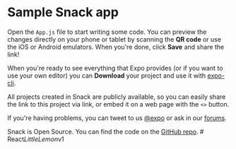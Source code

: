 # Sample Snack app

Open the `App.js` file to start writing some code. You can preview the changes directly on your phone or tablet by scanning the **QR code** or use the iOS or Android emulators. When you're done, click **Save** and share the link!

When you're ready to see everything that Expo provides (or if you want to use your own editor) you can **Download** your project and use it with [expo-cli](https://docs.expo.io/get-started/installation).

All projects created in Snack are publicly available, so you can easily share the link to this project via link, or embed it on a web page with the `<>` button.

If you're having problems, you can tweet to us [@expo](https://twitter.com/expo) or ask in our [forums](https://forums.expo.io/c/snack).

Snack is Open Source. You can find the code on the [GitHub repo](https://github.com/expo/snack).
#   R e a c t _ L i t t l e L e m o n _ v 1  
 